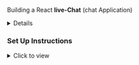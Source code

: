 Building a  React **live-Chat** (chat Application) 

<details>
  This project utilses Socket.IO a JavaScript library that enables real-time, bi-directional, and event-based communication between web clients (browsers) and servers. It allows for a more dynamic and engaging user experience compared to traditional web communication methods.
</details>


### Set Up Instructions

<details>
<summary>Click to view</summary>

- Download dependencies by running `npm install`
- Start up the app using `npm start`
</details>
